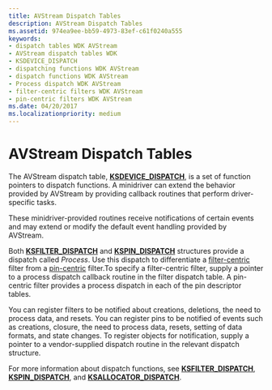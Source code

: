 ```yaml
---
title: AVStream Dispatch Tables
description: AVStream Dispatch Tables
ms.assetid: 974ea9ee-bb59-4973-83ef-c61f0240a555
keywords:
- dispatch tables WDK AVStream
- AVStream dispatch tables WDK
- KSDEVICE_DISPATCH
- dispatching functions WDK AVStream
- dispatch functions WDK AVStream
- Process dispatch WDK AVStream
- filter-centric filters WDK AVStream
- pin-centric filters WDK AVStream
ms.date: 04/20/2017
ms.localizationpriority: medium
---
```


# AVStream Dispatch Tables





The AVStream dispatch table, [**KSDEVICE\_DISPATCH**](https://docs.microsoft.com/windows-hardware/drivers/ddi/ks/ns-ks-_ksdevice_dispatch), is a set of function pointers to dispatch functions. A minidriver can extend the behavior provided by AVStream by providing callback routines that perform driver-specific tasks.

These minidriver-provided routines receive notifications of certain events and may extend or modify the default event handling provided by AVStream.

Both [**KSFILTER\_DISPATCH**](https://docs.microsoft.com/windows-hardware/drivers/ddi/ks/ns-ks-_ksfilter_dispatch) and [**KSPIN\_DISPATCH**](https://docs.microsoft.com/windows-hardware/drivers/ddi/ks/ns-ks-_kspin_dispatch) structures provide a dispatch called *Process*. Use this dispatch to differentiate a [filter-centric](filter-centric-processing.md) filter from a [pin-centric](pin-centric-processing.md) filter.To specify a filter-centric filter, supply a pointer to a process dispatch callback routine in the filter dispatch table. A pin-centric filter provides a process dispatch in each of the pin descriptor tables.

You can register filters to be notified about creations, deletions, the need to process data, and resets. You can register pins to be notified of events such as creations, closure, the need to process data, resets, setting of data formats, and state changes. To register objects for notification, supply a pointer to a vendor-supplied dispatch routine in the relevant dispatch structure.

For more information about dispatch functions, see [**KSFILTER\_DISPATCH**](https://docs.microsoft.com/windows-hardware/drivers/ddi/ks/ns-ks-_ksfilter_dispatch), [**KSPIN\_DISPATCH**](https://docs.microsoft.com/windows-hardware/drivers/ddi/ks/ns-ks-_kspin_dispatch), and [**KSALLOCATOR\_DISPATCH**](https://docs.microsoft.com/windows-hardware/drivers/ddi/ks/ns-ks-_ksallocator_dispatch).

 

 




